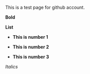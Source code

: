 This is a test page for github account.

**Bold**

**List**

-   **This is number 1**

-   **This is number 2**

-   **This is number 3**

*Italics*
